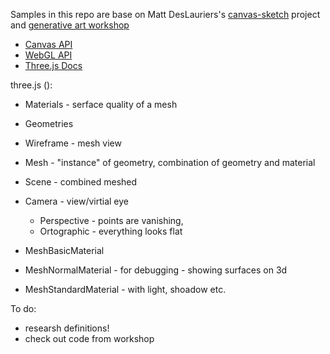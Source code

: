 Samples in this repo are base on Matt DesLauriers's [canvas-sketch](https://github.com/mattdesl/canvas-sketch) project and [generative art workshop](https://github.com/mattdesl/workshop-generative-art)

- [Canvas API](https://developer.mozilla.org/en-US/docs/Web/API/Canvas_API)
- [WebGL API](https://developer.mozilla.org/en-US/docs/Web/API/WebGL_API)
- [Three.js Docs](https://threejs.org/docs/index.html#manual/en/introduction/Creating-a-scene)

three.js ():

- Materials - serface quality of a mesh
- Geometries

- Wireframe - mesh view
- Mesh - "instance" of geometry, combination of geometry and material
- Scene - combined meshed
- Camera - view/virtial eye

  - Perspective - points are vanishing,
  - Ortographic - everything looks flat

- MeshBasicMaterial
- MeshNormalMaterial - for debugging - showing surfaces on 3d
- MeshStandardMaterial - with light, shoadow etc.

To do:

- researsh definitions!
- check out code from workshop

